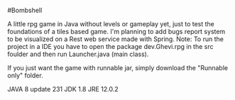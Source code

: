 #Bombshell

A little rpg game in Java without levels or gameplay yet, just to test the foundations of a tiles based game. I'm planning to add bugs report system to be visualized on a Rest web service made with Spring.
Note: To run the project in a IDE you have to open the package dev.Ghevi.rpg in the src foulder and then run Launcher.java (main class).

If you just want the game with runnable jar, simply download the "Runnable only" folder.

JAVA 8 update 231 JDK 1.8 JRE 12.0.2
